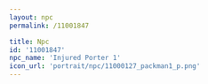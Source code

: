 ```yaml
---
layout: npc
permalink: /11001847

title: Npc
id: '11001847'
npc_name: 'Injured Porter 1'
icon_url: 'portrait/npc/11000127_packman1_p.png'
---
```

